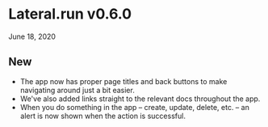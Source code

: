 # Lateral.run v0.6.0

June 18, 2020

## New

- The app now has proper page titles and back buttons to make navigating around
  just a bit easier.
- We've also added links straight to the relevant docs throughout the app.
- When you do something in the app – create, update, delete, etc. – an alert is
  now shown when the action is successful.
